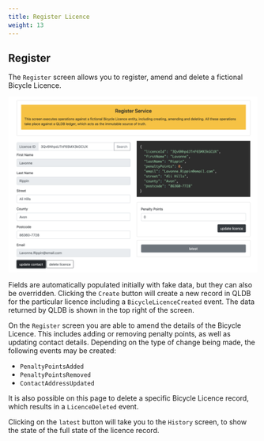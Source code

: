 ```yaml
---
title: Register Licence
weight: 13
---
```


## Register

The `Register` screen allows you to register, amend and delete a fictional Bicycle Licence.

![QLDB Demo Register](./images/qldbdemo-register-new.png)

Fields are automatically populated initially with fake data, but they can also be overridden. Clicking the `Create` button will create a new record in QLDB for the particular licence including a `BicycleLicenceCreated` event. The data returned by QLDB is shown in the top right of the screen.

On the `Register` screen you are  able to amend the details of the Bicycle Licence. This includes adding or removing penalty points, as well as updating contact details. Depending on the type of change being made, the following events may be created:

* `PenaltyPointsAdded`
* `PenaltyPointsRemoved`
* `ContactAddressUpdated`

It is also possible on this page to delete a specific Bicycle Licence record, which results in a `LicenceDeleted` event.

Clicking on the `latest` button will take you to the `History` screen, to show the state of the full state of the licence record.
